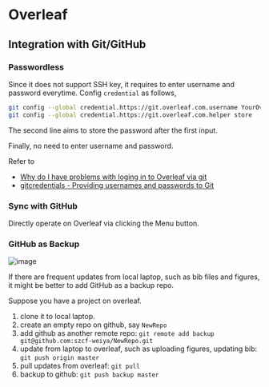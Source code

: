 # Overleaf

## Integration with Git/GitHub

### Passwordless

Since it does not support SSH key, it requires to enter username and password everytime. Config `credential` as follows,

```bash
git config --global credential.https://git.overleaf.com.username YourOverleafAccount
git config --global credential.https://git.overleaf.com.helper store
```

The second line aims to store the password after the first input.

Finally, no need to enter username and password.

Refer to

- [Why do I have problems with loging in to Overleaf via git](https://stackoverflow.com/questions/59293055/why-do-i-have-problems-with-loging-in-to-overleaf-via-git)
- [gitcredentials - Providing usernames and passwords to Git](https://git-scm.com/docs/gitcredentials)

### Sync with GitHub


Directly operate on Overleaf via clicking the Menu button.

### GitHub as Backup 

![image](https://user-images.githubusercontent.com/13688320/177310131-8cee1767-b4a9-426e-a086-91dd59abad50.png)

If there are frequent updates from local laptop, such as bib files and figures, it might be better to add GitHub as a backup repo.

Suppose you have a project on overleaf.

1. clone it to local laptop.
2. create an empty repo on github, say `NewRepo`
3. add github as another remote repo: `git remote add backup git@github.com:szcf-weiya/NewRepo.git`
4. update from laptop to overleaf, such as uploading figures, updating bib: `git push origin master`
5. pull updates from overleaf: `git pull`
6. backup to github: `git push backup master`

